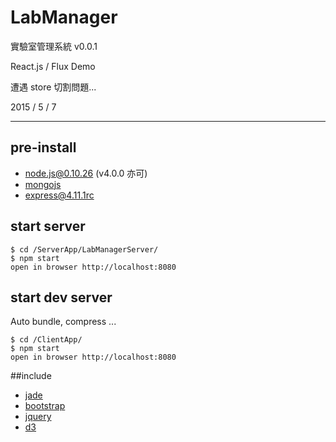 # LabManager

實驗室管理系統 v0.0.1

React.js / Flux Demo 

遭遇 store 切割問題...

2015 / 5 / 7

------------------------------

## pre-install

 * node.js@0.10.26 (v4.0.0 亦可)
 * [mongojs](https://github.com/mafintosh/mongojs)
 * [express@4.11.1rc](http://github.com/strongloop/express/)

## start server

```
$ cd /ServerApp/LabManagerServer/
$ npm start
open in browser http://localhost:8080
```

## start dev server

Auto bundle, compress ...

```
$ cd /ClientApp/
$ npm start
open in browser http://localhost:8080
```

##include

 * [jade](http://jade-lang.com/)
 * [bootstrap](http://getbootstrap.com/)
 * [jquery](http://jquery.com/)
 * [d3](https://github.com/mbostock/d3)





